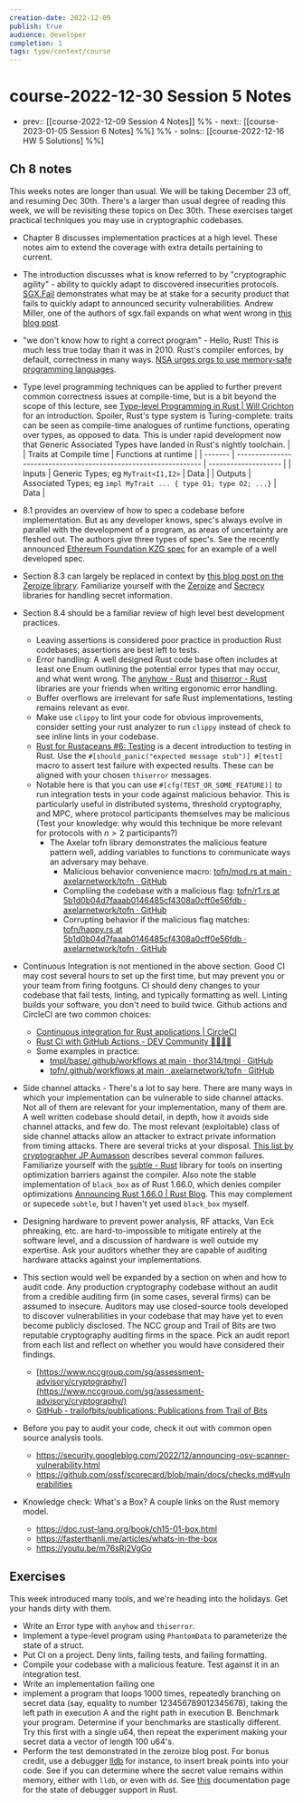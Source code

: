 ```yaml
---
creation-date: 2022-12-09
publish: true
audience: developer
completion: 1
tags: type/context/course
---
```

# course-2022-12-30 Session 5 Notes
- prev:: [[course-2022-12-09 Session 4 Notes]]
%% - next:: [[course-2023-01-05 Session 6 Notes] %%]
%% - solns:: [[course-2022-12-16 HW 5 Solutions] %%]

## Ch 8 notes
This weeks notes are longer than usual. We will be taking December 23 off, and resuming Dec 30th. There's a larger than usual degree of reading this week, we will be revisiting these topics on Dec 30th. These exercises target practical techniques you may use in cryptographic codebases.

- Chapter 8 discusses implementation practices at a high level. These notes aim to extend the coverage with extra details pertaining to current.
- The introduction discusses what is know referred to by "cryptographic agility" - ability to quickly adapt to discovered insecurities protocols. [SGX.Fail](http://sgx.fail/) demonstrates what may be at stake for a security product that fails to quickly adapt to announced security vulnerabilities. Andrew Miller, one of the authors of sgx.fail expands on what went wrong in [this blog post](https://medium.com/initc3org/tee-based-smart-contracts-and-sealing-pitfalls-eccd5d751329).
- "we don't know how to right a correct program" - Hello, Rust! This is much less true today than it was in 2010. Rust's compiler enforces, by default, correctness in many ways. [NSA urges orgs to use memory-safe programming languages](https://www.theregister.com/2022/11/11/nsa_urges_orgs_to_use/).
- Type level programming techniques can be applied to further prevent common correctness issues at compile-time, but is a bit beyond the scope of this lecture, see [Type-level Programming in Rust | Will Crichton](https://willcrichton.net/notes/type-level-programming/) for an introduction. Spoiler, Rust's type system is Turing-complete: traits can be seen as compile-time analogues of runtime functions, operating over types, as opposed to data. This is under rapid development now that Generic Associated Types have landed in Rust's nightly toolchain.
|         | Traits at Compile time                                           | Functions at runtime |
| ------- | ---------------------------------------------------------------- | -------------------- |
| Inputs  | Generic Types; eg `MyTrait<I1,I2>`                               | Data                 |
| Outputs | Associated Types; eg `impl MyTrait ... { type O1; type O2; ...}` | Data                 |

- 8.1 provides an overview of how to spec a codebase before implementation. But as any developer knows, spec's always evolve in parallel with the development of a program, as areas of uncertainty are fleshed out. The authors give three types of spec's. See the recently announced [Ethereum Foundation KZG spec](https://github.com/ethereum/kzg-ceremony-specs/) for an example of a well developed spec.
- Section 8.3 can largely be replaced in context by [this blog post on the Zeroize library](https://benma.github.io/2020/10/16/rust-zeroize-move.html). Familiarize yourself with the [Zeroize](https://docs.rs/zeroize/latest/zeroize/index.html) and [Secrecy](https://docs.rs/secrecy/latest/secrecy/) libraries for handling secret information.
- Section 8.4 should be a familiar review of high level best development practices.
    - Leaving assertions is considered poor practice in production Rust codebases; assertions are best left to tests.
    - Error handling: A well designed Rust code base often includes at least one Enum outlining the potential error types that may occur, and what went wrong. The [anyhow - Rust](https://docs.rs/anyhow/latest/anyhow/)  and [thiserror - Rust](https://docs.rs/thiserror/1.0.37/thiserror/) libraries are your friends when writing ergonomic error handling.
    - Buffer overflows are irrelevant for safe Rust implementations, testing remains relevant as ever.
    - Make use `clippy` to lint your code for obvious improvements, consider setting your rust analyzer to run `clippy` instead of check to see inline lints in your codebase.
    - [Rust for Rustaceans #6: Testing](https://www.blog.khrynczenko.com/posts/post-2022-09-22-rust-testing/) is a decent introduction to testing in Rust. Use the `#[should_panic("expected message stub")] #[test]` macro to assert test failure with expected results. These can be aligned with your chosen `thiserror` messages.
    - Notable here is that you can use `#[cfg(TEST_OR_SOME_FEATURE)]` to run integration tests in your code against malicious behavior. This is particularly useful in distributed systems, threshold cryptography, and MPC, where protocol participants themselves may be malicious (Test your knowledge: why would this technique be more relevant for protocols with $n>2$ participants?)
        - The Axelar tofn library demonstrates the malicious feature pattern well, adding variables to functions to communicate ways an adversary may behave.
            - Malicious behavior convenience macro: [tofn/mod.rs at main · axelarnetwork/tofn · GitHub](https://github.com/axelarnetwork/tofn/blob/main/src/gg20/mod.rs)
            - Compliing the codebase with a malicious flag: [tofn/r1.rs at 5b1d0b04d7faaab0146485cf4308a0cff0e56fdb · axelarnetwork/tofn · GitHub](https://github.com/axelarnetwork/tofn/blob/5b1d0b04d7faaab0146485cf4308a0cff0e56fdb/src/gg20/sign/r1.rs#L37)
            - Corrupting behavior if the malicious flag matches:  [tofn/happy.rs at 5b1d0b04d7faaab0146485cf4308a0cff0e56fdb · axelarnetwork/tofn · GitHub](https://github.com/axelarnetwork/tofn/blob/5b1d0b04d7faaab0146485cf4308a0cff0e56fdb/src/gg20/sign/r3/happy.rs#L194)
- Continuous Integration is not mentioned in the above section. Good CI may cost several hours to set up the first time, but may prevent you or your team from firing footguns. CI should deny changes to your codebase that fail tests, linting, and typically formatting as well. Linting builds your software, you don't need to build twice. Github actions and CircleCI are two common choices:
    - [Continuous integration for Rust applications | CircleCI](https://circleci.com/blog/rust-ci/)
    - [Rust CI with GitHub Actions - DEV Community 👩‍💻👨‍💻](https://dev.to/bampeers/rust-ci-with-github-actions-1ne9)
    - Some examples in practice:
        - [tmpl/base/.github/workflows at main · thor314/tmpl · GitHub](https://github.com/thor314/tmpl/tree/main/base/.github/workflows)
        - [tofn/.github/workflows at main · axelarnetwork/tofn · GitHub](https://github.com/axelarnetwork/tofn/tree/main/.github/workflows)
- Side channel attacks - There's a lot to say here. There are many ways in which your implementation can be vulnerable to side channel attacks. Not all of them are relevant for your implementation, many of them are. A well written codebase should detail, in depth, how it avoids side channel attacks, and few do. The most relevant (exploitable) class of side channel attacks allow an attacker to extract private information from timing attacks. There are several tricks at your disposal. [This list by cryptographer JP Aumasson](https://github.com/veorq/cryptocoding) describes several common failures. Familiarize yourself with the [subtle - Rust](https://docs.rs/subtle/latest/subtle/) library for tools on inserting optimization barriers against the compiler. Also note the stable implementation of `black_box` as of Rust 1.66.0, which denies compiler optimizations [Announcing Rust 1.66.0 | Rust Blog](https://blog.rust-lang.org/2022/12/15/Rust-1.66.0.html). This may complement or supecede `subtle`, but I haven't yet used `black_box` myself.
- Designing hardware to prevent power analysis, RF attacks, Van Eck phreaking, etc. are hard-to-impossible to mitigate entirely at the software level, and a discussion of hardware is well outside my expertise. Ask your auditors whether they are capable of auditing hardware attacks against your implementations.
- This section would well be expanded by a section on when and how to audit code. Any production cryptography codebase without an audit from a credible auditing firm (in some cases, several firms) can be assumed to insecure. Auditors may use closed-source tools developed to discover vulnerabilities in your codebase that may have yet to even become publicly disclosed. The NCC group and Trail of Bits are two reputable cryptography auditing firms in the space. Pick an audit report from each list and reflect on whether you would have considered their findings.
    - [https://www.nccgroup.com/sg/assessment-advisory/cryptography/](https://www.nccgroup.com/sg/assessment-advisory/cryptography/)
    - [GitHub - trailofbits/publications: Publications from Trail of Bits](https://github.com/trailofbits/publications#security-reviews)
- Before you pay to audit your code, check it out with common open source analysis tools.
    - https://security.googleblog.com/2022/12/announcing-osv-scanner-vulnerability.html
    - https://github.com/ossf/scorecard/blob/main/docs/checks.md#vulnerabilities
- Knowledge check: What's a Box? A couple links on the Rust memory model.
    - https://doc.rust-lang.org/book/ch15-01-box.html
    - https://fasterthanli.me/articles/whats-in-the-box
    - https://youtu.be/m76sRj2VgGo

## Exercises
This week introduced many tools, and we're heading into the holidays. Get your hands dirty with them.
- Write an Error type with `anyhow` and `thiserror`.
- Implement a type-level program using `PhantomData` to parameterize the state of a struct.
- Put CI on a project. Deny lints, failing tests, and failing formatting.
- Compile your codebase with a malicious feature. Test against it in an integration test.
- Write an implementation failing one
- implement a program that loops 1000 times, repeatedly branching on secret data (say, equality to number 123456789012345678), taking the left path in execution A and the right path in execution B. Benchmark your program. Determine if your benchmarks are stastically different. Try this first with a single u64, then repeat the experiment making your secret data a vector of length 100 u64's.
- Perform the test demonstrated in the zeroize blog post. For bonus credit, use a debugger [lldb](https://marketplace.visualstudio.com/items?itemName=vadimcn.vscode-lldb) for instance, to insert break points into your code. See if you can determine where the secret value remains within memory, either with `lldb`, or even with `dd`. See [this](https://rustc-dev-guide.rust-lang.org/debugging-support-in-rustc.html) documentation page for the state of debugger support in Rust.
